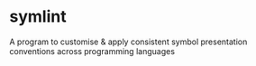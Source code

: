 # symlint
A program to customise &amp; apply consistent symbol presentation conventions across programming languages
